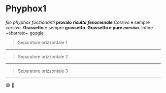 # Phyphox1
*file phyphox funzionanti*
**provalo** ***risulta fenomenale***
*Corsivo* e sempre _corsivo_.
**Grassetto** e sempre __grassetto__.
**Grassetto e pure _corsivo_**.
Infine ~sbarrato~
[google](https://www.google.it/)
> Separatore orizzontale 1
---
> Separatore orizzontale 2
***
> Separatore orizzontale 3
___
😄
🐡
